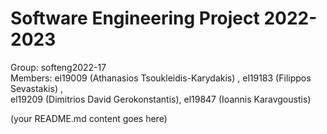 # Software Engineering Project 2022-2023

Group: softeng2022-17      
Members: el19009 (Athanasios Tsoukleidis-Karydakis) , el19183 (Filippos Sevastakis) ,     
         el19209 (Dimitrios David Gerokonstantis), el19847 (Ioannis Karavgoustis)
  
  
  
(your README.md content goes here)

